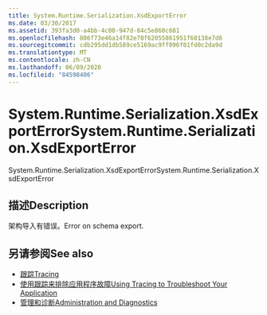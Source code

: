 ```yaml
---
title: System.Runtime.Serialization.XsdExportError
ms.date: 03/30/2017
ms.assetid: 393fa3d0-a4bb-4c00-947d-84c5e860c681
ms.openlocfilehash: 886f73e46a14f82e78f62055861951f60138e7d6
ms.sourcegitcommit: cdb295dd1db589ce5169ac9ff096f01fd0c2da9d
ms.translationtype: MT
ms.contentlocale: zh-CN
ms.lasthandoff: 06/09/2020
ms.locfileid: "84598406"
---
```

# <a name="systemruntimeserializationxsdexporterror"></a><span data-ttu-id="1dd83-102">System.Runtime.Serialization.XsdExportError</span><span class="sxs-lookup"><span data-stu-id="1dd83-102">System.Runtime.Serialization.XsdExportError</span></span>
<span data-ttu-id="1dd83-103">System.Runtime.Serialization.XsdExportError</span><span class="sxs-lookup"><span data-stu-id="1dd83-103">System.Runtime.Serialization.XsdExportError</span></span>  
  
## <a name="description"></a><span data-ttu-id="1dd83-104">描述</span><span class="sxs-lookup"><span data-stu-id="1dd83-104">Description</span></span>  
 <span data-ttu-id="1dd83-105">架构导入有错误。</span><span class="sxs-lookup"><span data-stu-id="1dd83-105">Error on schema export.</span></span>  
  
## <a name="see-also"></a><span data-ttu-id="1dd83-106">另请参阅</span><span class="sxs-lookup"><span data-stu-id="1dd83-106">See also</span></span>

- [<span data-ttu-id="1dd83-107">跟踪</span><span class="sxs-lookup"><span data-stu-id="1dd83-107">Tracing</span></span>](index.md)
- [<span data-ttu-id="1dd83-108">使用跟踪来排除应用程序故障</span><span class="sxs-lookup"><span data-stu-id="1dd83-108">Using Tracing to Troubleshoot Your Application</span></span>](using-tracing-to-troubleshoot-your-application.md)
- [<span data-ttu-id="1dd83-109">管理和诊断</span><span class="sxs-lookup"><span data-stu-id="1dd83-109">Administration and Diagnostics</span></span>](../index.md)
